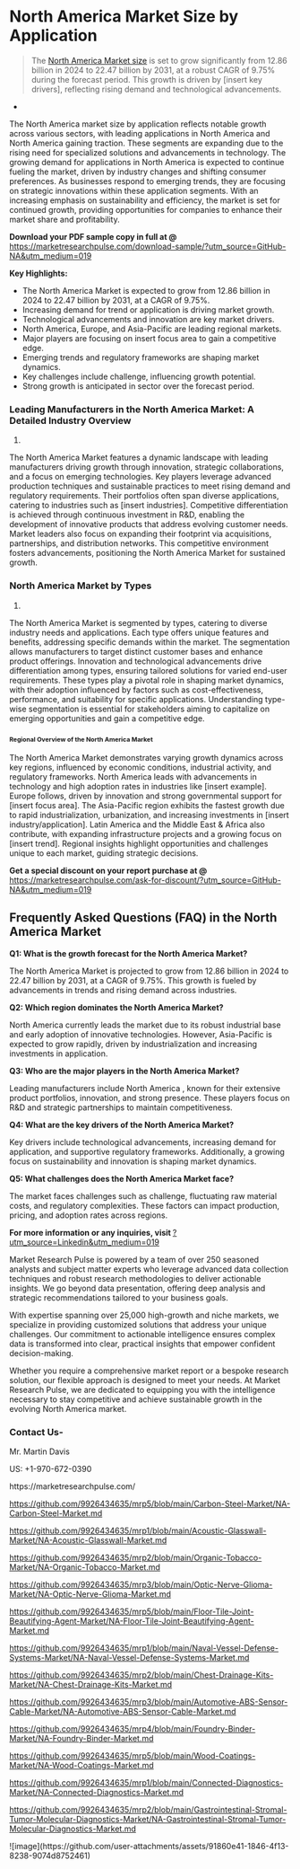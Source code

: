 <h1>North America  Market&nbsp;Size by Application</h1><blockquote><p>The <a href="https://marketresearchpulse.com/download-sample/?utm_source=GitHub-NA&amp;utm_medium=019">North America  Market size</a> is set to grow significantly from 12.86 billion in 2024 to 22.47 billion by 2031, at a robust CAGR of 9.75% during the forecast period. This growth is driven by [insert key drivers], reflecting rising demand and technological advancements.</p></blockquote><ul><li></li></ul><p>The North America  market size by application reflects notable growth across various sectors, with leading applications in North America  and North America  gaining traction. These segments are expanding due to the rising need for specialized solutions and advancements in technology. The growing demand for applications in North America  is expected to continue fueling the market, driven by industry changes and shifting consumer preferences. As businesses respond to emerging trends, they are focusing on strategic innovations within these application segments. With an increasing emphasis on sustainability and efficiency, the market is set for continued growth, providing opportunities for companies to enhance their market share and profitability.</p><p><strong>Download your PDF sample copy in full at @ </strong><a href="https://marketresearchpulse.com/download-sample/?utm_source=GitHub-NA&amp;utm_medium=019">https://marketresearchpulse.com/download-sample/?utm_source=GitHub-NA&amp;utm_medium=019</a></p><p><strong>Key Highlights: </strong></p><ul><li>The North America  Market is expected to grow from 12.86 billion in 2024 to 22.47 billion by 2031, at a CAGR of 9.75%.</li><li>Increasing demand for trend or application is driving market growth.</li><li>Technological advancements and innovation are key market drivers.</li><li>North America, Europe, and Asia-Pacific are leading regional markets.</li><li>Major players are focusing on insert focus area to gain a competitive edge.</li><li>Emerging trends and regulatory frameworks are shaping market dynamics.</li><li>Key challenges include challenge, influencing growth potential.</li><li>Strong growth is anticipated in sector over the forecast period.</li></ul><h3>Leading Manufacturers in the North America  Market: A Detailed Industry Overview</h3><ol><li></li></ol><div class="flex max-w-full flex-col flex-grow"><div class="min-h-8 text-message flex w-full flex-col items-end gap-2 whitespace-normal break-words [.text-message+&amp;]:mt-5" dir="auto" data-message-author-role="assistant" data-message-id="fd8432e4-4910-450d-b182-61b7bfb0a01f" data-message-model-slug="gpt-4o"><div class="flex w-full flex-col gap-1 empty:hidden first:pt-[3px]"><div class="markdown prose w-full break-words dark:prose-invert light"><p>The North America  Market features a dynamic landscape with leading manufacturers driving growth through innovation, strategic collaborations, and a focus on emerging technologies. Key players leverage advanced production techniques and sustainable practices to meet rising demand and regulatory requirements. Their portfolios often span diverse applications, catering to industries such as [insert industries]. Competitive differentiation is achieved through continuous investment in R&amp;D, enabling the development of innovative products that address evolving customer needs. Market leaders also focus on expanding their footprint via acquisitions, partnerships, and distribution networks. This competitive environment fosters advancements, positioning the North America  Market for sustained growth.</p></div></div></div></div><h3>North America  Market by Types</h3><ol><li></li></ol><div class="flex max-w-full flex-col flex-grow"><div class="min-h-8 text-message flex w-full flex-col items-end gap-2 whitespace-normal break-words [.text-message+&amp;]:mt-5" dir="auto" data-message-author-role="assistant" data-message-id="084470be-0bb7-4664-bddf-5156b4f41249" data-message-model-slug="gpt-4o-mini"><div class="flex w-full flex-col gap-1 empty:hidden first:pt-[3px]"><div class="markdown prose w-full break-words dark:prose-invert light"><p>The North America  Market is segmented by types, catering to diverse industry needs and applications. Each type offers unique features and benefits, addressing specific demands within the market. The segmentation allows manufacturers to target distinct customer bases and enhance product offerings. Innovation and technological advancements drive differentiation among types, ensuring tailored solutions for varied end-user requirements. These types play a pivotal role in shaping market dynamics, with their adoption influenced by factors such as cost-effectiveness, performance, and suitability for specific applications. Understanding type-wise segmentation is essential for stakeholders aiming to capitalize on emerging opportunities and gain a competitive edge.</p></div></div></div></div><h3><span style="font-size: 11px;">Regional Overview of the North America  Market</span></h3><div class="flex max-w-full flex-col flex-grow"><div class="min-h-8 text-message flex w-full flex-col items-end gap-2 whitespace-normal break-words [.text-message+&amp;]:mt-5" dir="auto" data-message-author-role="assistant" data-message-id="e9038762-ce64-4e30-91c9-9bd413514231" data-message-model-slug="gpt-4o-mini"><div class="flex w-full flex-col gap-1 empty:hidden first:pt-[3px]"><div class="markdown prose w-full break-words dark:prose-invert light"><p>The North America  Market demonstrates varying growth dynamics across key regions, influenced by economic conditions, industrial activity, and regulatory frameworks. North America leads with advancements in technology and high adoption rates in industries like [insert example]. Europe follows, driven by innovation and strong governmental support for [insert focus area]. The Asia-Pacific region exhibits the fastest growth due to rapid industrialization, urbanization, and increasing investments in [insert industry/application]. Latin America and the Middle East &amp; Africa also contribute, with expanding infrastructure projects and a growing focus on [insert trend]. Regional insights highlight opportunities and challenges unique to each market, guiding strategic decisions.</p></div></div></div></div><p><strong>Get a special discount on your report purchase at @ </strong><a href="https://marketresearchpulse.com/ask-for-discount/?utm_source=GitHub-NA&amp;utm_medium=019">https://marketresearchpulse.com/ask-for-discount/?utm_source=GitHub-NA&amp;utm_medium=019</a></p><h2>Frequently Asked Questions (FAQ) in the North America  Market</h2><p><strong>Q1: What is the growth forecast for the North America  Market?</strong></p><p>The North America  Market is projected to grow from 12.86 billion in 2024 to 22.47 billion by 2031, at a CAGR of 9.75%. This growth is fueled by advancements in trends and rising demand across industries.</p><p><strong>Q2: Which region dominates the North America  Market?</strong></p><p>North America currently leads the market due to its robust industrial base and early adoption of innovative technologies. However, Asia-Pacific is expected to grow rapidly, driven by industrialization and increasing investments in application.</p><p><strong>Q3: Who are the major players in the North America  Market?</strong></p><p>Leading manufacturers include North America , known for their extensive product portfolios, innovation, and strong presence. These players focus on R&amp;D and strategic partnerships to maintain competitiveness.</p><p><strong>Q4: What are the key drivers of the North America  Market?</strong></p><p>Key drivers include technological advancements, increasing demand for application, and supportive regulatory frameworks. Additionally, a growing focus on sustainability and innovation is shaping market dynamics.</p><p><strong>Q5: What challenges does the North America  Market face?</strong></p><p>The market faces challenges such as challenge, fluctuating raw material costs, and regulatory complexities. These factors can impact production, pricing, and adoption rates across regions.</p><p><strong>For more information or any inquiries, visit&nbsp;</strong><a href="?utm_source=Linkedin&utm_medium=019">?utm_source=Linkedin&utm_medium=019</a></p><p>Market Research Pulse is powered by a team of over 250 seasoned analysts and subject matter experts who leverage advanced data collection techniques and robust research methodologies to deliver actionable insights. We go beyond data presentation, offering deep analysis and strategic recommendations tailored to your business goals.</p><p>With expertise spanning over 25,000 high-growth and niche markets, we specialize in providing customized solutions that address your unique challenges. Our commitment to actionable intelligence ensures complex data is transformed into clear, practical insights that empower confident decision-making.</p><p>Whether you require a comprehensive market report or a bespoke research solution, our flexible approach is designed to meet your needs. At Market Research Pulse, we are dedicated to equipping you with the intelligence necessary to stay competitive and achieve sustainable growth in the evolving North America  market.</p><h3><strong>Contact Us-</strong></h3><p>Mr. Martin Davis</p><p>US: +1-970-672-0390</p><p>https://marketresearchpulse.com/</p><p><a href="https://github.com/9926434635/mrp5/blob/main/Carbon-Steel-Market/NA-Carbon-Steel-Market.md">https://github.com/9926434635/mrp5/blob/main/Carbon-Steel-Market/NA-Carbon-Steel-Market.md</a></p><p><a href="https://github.com/9926434635/mrp1/blob/main/Acoustic-Glasswall-Market/NA-Acoustic-Glasswall-Market.md">https://github.com/9926434635/mrp1/blob/main/Acoustic-Glasswall-Market/NA-Acoustic-Glasswall-Market.md</a></p><p><a href="https://github.com/9926434635/mrp2/blob/main/Organic-Tobacco-Market/NA-Organic-Tobacco-Market.md">https://github.com/9926434635/mrp2/blob/main/Organic-Tobacco-Market/NA-Organic-Tobacco-Market.md</a></p><p><a href="https://github.com/9926434635/mrp3/blob/main/Optic-Nerve-Glioma-Market/NA-Optic-Nerve-Glioma-Market.md">https://github.com/9926434635/mrp3/blob/main/Optic-Nerve-Glioma-Market/NA-Optic-Nerve-Glioma-Market.md</a></p><p><a href="https://github.com/9926434635/mrp5/blob/main/Floor-Tile-Joint-Beautifying-Agent-Market/NA-Floor-Tile-Joint-Beautifying-Agent-Market.md">https://github.com/9926434635/mrp5/blob/main/Floor-Tile-Joint-Beautifying-Agent-Market/NA-Floor-Tile-Joint-Beautifying-Agent-Market.md</a></p><p><a href="https://github.com/9926434635/mrp1/blob/main/Naval-Vessel-Defense-Systems-Market/NA-Naval-Vessel-Defense-Systems-Market.md">https://github.com/9926434635/mrp1/blob/main/Naval-Vessel-Defense-Systems-Market/NA-Naval-Vessel-Defense-Systems-Market.md</a></p><p><a href="https://github.com/9926434635/mrp2/blob/main/Chest-Drainage-Kits-Market/NA-Chest-Drainage-Kits-Market.md">https://github.com/9926434635/mrp2/blob/main/Chest-Drainage-Kits-Market/NA-Chest-Drainage-Kits-Market.md</a></p><p><a href="https://github.com/9926434635/mrp3/blob/main/Automotive-ABS-Sensor-Cable-Market/NA-Automotive-ABS-Sensor-Cable-Market.md">https://github.com/9926434635/mrp3/blob/main/Automotive-ABS-Sensor-Cable-Market/NA-Automotive-ABS-Sensor-Cable-Market.md</a></p><p><a href="https://github.com/9926434635/mrp4/blob/main/Foundry-Binder-Market/NA-Foundry-Binder-Market.md">https://github.com/9926434635/mrp4/blob/main/Foundry-Binder-Market/NA-Foundry-Binder-Market.md</a></p><p><a href="https://github.com/9926434635/mrp5/blob/main/Wood-Coatings-Market/NA-Wood-Coatings-Market.md">https://github.com/9926434635/mrp5/blob/main/Wood-Coatings-Market/NA-Wood-Coatings-Market.md</a></p><p><a href="https://github.com/9926434635/mrp1/blob/main/Connected-Diagnostics-Market/NA-Connected-Diagnostics-Market.md">https://github.com/9926434635/mrp1/blob/main/Connected-Diagnostics-Market/NA-Connected-Diagnostics-Market.md</a></p><p><a href="https://github.com/9926434635/mrp2/blob/main/Gastrointestinal-Stromal-Tumor-Molecular-Diagnostics-Market/NA-Gastrointestinal-Stromal-Tumor-Molecular-Diagnostics-Market.md">https://github.com/9926434635/mrp2/blob/main/Gastrointestinal-Stromal-Tumor-Molecular-Diagnostics-Market/NA-Gastrointestinal-Stromal-Tumor-Molecular-Diagnostics-Market.md</a></p>
![image](https://github.com/user-attachments/assets/91860e41-1846-4f13-8238-9074d8752461)
